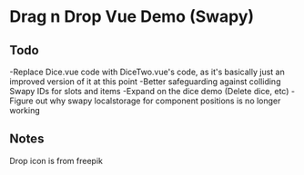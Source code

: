 # Drag n Drop Vue Demo (Swapy)

## Todo

-Replace Dice.vue code with DiceTwo.vue's code, as it's basically just an improved version of it at this point
-Better safeguarding against colliding Swapy IDs for slots and items
-Expand on the dice demo (Delete dice, etc)
-Figure out why swapy localstorage for component positions is no longer working

## Notes

Drop icon is from freepik
